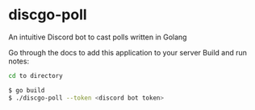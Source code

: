 # discgo-poll
An intuitive Discord bot to cast polls written in Golang

Go through the docs to add this application to your server
Build and run notes:

```bash
cd to directory

$ go build
$ ./discgo-poll --token <discord bot token>
```